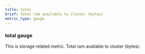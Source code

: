 ```yaml
---
title: total
brief: Total ram available to cluster (bytes)
metric_type: gauge
---
```

### total gauge

This is storage related metric. Total ram available to cluster (bytes).